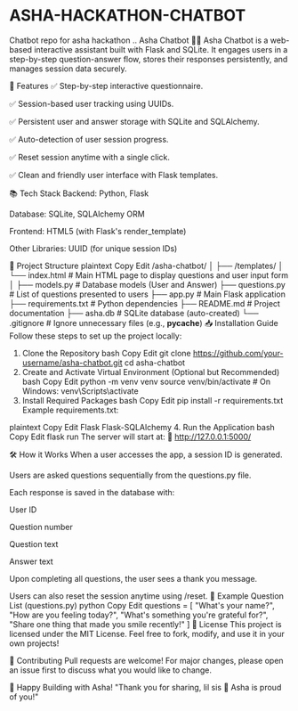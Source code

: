 # ASHA-HACKATHON-CHATBOT
Chatbot repo for asha hackathon ..
Asha Chatbot 💬✨
Asha Chatbot is a web-based interactive assistant built with Flask and SQLite.
It engages users in a step-by-step question-answer flow, stores their responses persistently, and manages session data securely.

🌟 Features
✅ Step-by-step interactive questionnaire.

✅ Session-based user tracking using UUIDs.

✅ Persistent user and answer storage with SQLite and SQLAlchemy.

✅ Auto-detection of user session progress.

✅ Reset session anytime with a single click.

✅ Clean and friendly user interface with Flask templates.

📚 Tech Stack
Backend: Python, Flask

Database: SQLite, SQLAlchemy ORM

Frontend: HTML5 (with Flask's render_template)

Other Libraries: UUID (for unique session IDs)

🚀 Project Structure
plaintext
Copy
Edit
/asha-chatbot/
│
├── /templates/
│   └── index.html        # Main HTML page to display questions and user input form
│
├── models.py             # Database models (User and Answer)
├── questions.py          # List of questions presented to users
├── app.py                # Main Flask application
├── requirements.txt      # Python dependencies
├── README.md             # Project documentation
├── asha.db               # SQLite database (auto-created)
└── .gitignore            # Ignore unnecessary files (e.g., __pycache__)
📥 Installation Guide
Follow these steps to set up the project locally:

1. Clone the Repository
bash
Copy
Edit
git clone https://github.com/your-username/asha-chatbot.git
cd asha-chatbot
2. Create and Activate Virtual Environment (Optional but Recommended)
bash
Copy
Edit
python -m venv venv
source venv/bin/activate    # On Windows: venv\Scripts\activate
3. Install Required Packages
bash
Copy
Edit
pip install -r requirements.txt
Example requirements.txt:

plaintext
Copy
Edit
Flask
Flask-SQLAlchemy
4. Run the Application
bash
Copy
Edit
flask run
The server will start at:
📍 http://127.0.0.1:5000/

🛠 How it Works
When a user accesses the app, a session ID is generated.

Users are asked questions sequentially from the questions.py file.

Each response is saved in the database with:

User ID

Question number

Question text

Answer text

Upon completing all questions, the user sees a thank you message.

Users can also reset the session anytime using /reset.
🧠 Example Question List (questions.py)
python
Copy
Edit
questions = [
    "What's your name?",
    "How are you feeling today?",
    "What's something you're grateful for?",
    "Share one thing that made you smile recently!"
]
📑 License
This project is licensed under the MIT License.
Feel free to fork, modify, and use it in your own projects!

🤝 Contributing
Pull requests are welcome!
For major changes, please open an issue first to discuss what you would like to change.

🚀 Happy Building with Asha!
"Thank you for sharing, lil sis 💖 Asha is proud of you!"
